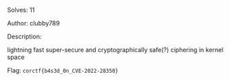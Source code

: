Solves: 11

Author: clubby789

Description:

lightning fast super-secure and cryptographically safe(?) ciphering in kernel space

Flag: `corctf{b4s3d_0n_CVE-2022-28350}`